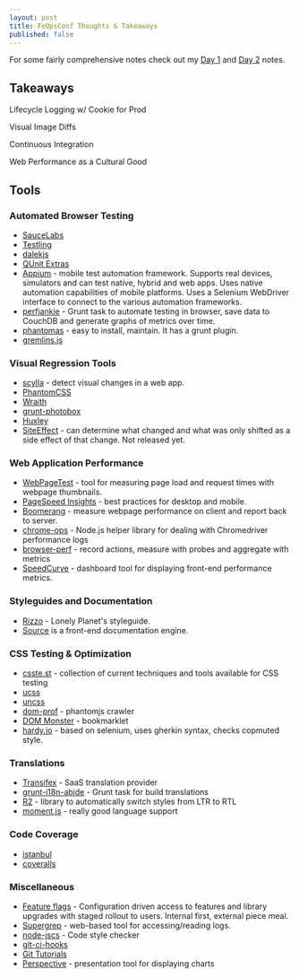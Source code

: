 ```yaml
---
layout: post
title: FeOpsConf Thoughts & Takeaways
published: false
---
```


For some fairly comprehensive notes check out my [Day 1](/2014/04/24/feops-conf-day-1/) and [Day 2](/2014/04/25/feops-conf-day-2/) notes.

## Takeaways

Lifecycle Logging w/ Cookie for Prod

Visual Image Diffs

Continuous Integration

Web Performance as a Cultural Good



## Tools

### Automated Browser Testing

* [SauceLabs](https://saucelabs.com/)
* [Testling](https://ci.testling.com/)
* [dalekjs](http://dalekjs.com/)
* [QUnit Extras](https://github.com/jdalton/qunit-extras)
* [Appium](http://appium.io) - mobile test automation framework. Supports real devices, simulators and can test native, hybrid and web apps. Uses native automation capabilities of mobile platforms. Uses a Selenium WebDriver interface to connect to the various automation frameworks.
* [perfjankie](https://github.com/axemclion/perfjankie) - Grunt task to automate testing in browser, save data to CouchDB and generate graphs of metrics over time.
* [phantomas](https://github.com/macbre/phantomas) - easy to install, maintain. It has a grunt plugin.
* [gremlins.js](https://github.com/marmelab/gremlins.js)

### Visual Regression Tools

* [scylla](http://getscylla.com/) - detect visual changes in a web app.
* [PhantomCSS](https://github.com/Huddle/PhantomCSS)
* [Wraith](https://github.com/BBC-News/wraith)
* [grunt-photobox](https://github.com/stefanjudis/grunt-photoBox)
* [Huxley](https://github.com/facebook/huxley)
* [SiteEffect](http://siteeffect.io) - can determine what changed and what was only shifted as a side effect of that change. Not released yet.

### Web Application Performance

* [WebPageTest](http://webpagetest.org) - tool for measuring page load and request times with webpage thumbnails.
* [PageSpeed Insights](https://developers.google.com/speed/pagespeed/insights/) - best practices for desktop and mobile.
* [Boomerang](http://yahoo.github.io/boomerang/doc/) - measure webpage performance on client and report back to server.
* [chrome-ops](http://github.com/jlipps/chrome-ops) - Node.js helper library for dealing with Chromedriver performance logs
* [browser-perf](https://github.com/axemclion/browser-perf) - record actions, measure with probes and aggregate with metrics
* [SpeedCurve](http://speedcurve.com/) - dashboard tool for displaying front-end performance metrics.

### Styleguides and Documentation

* [Rizzo](http://rizzo.lonelyplanet.com/styleguide/) - Lonely Planet's styleguide.
* [Source](http://sourcejs.com) is a front-end documentation engine.

### CSS Testing & Optimization

* [csste.st](http://csste.st) - collection of current techniques and tools available for CSS testing
* [ucss](https://github.com/operasoftware/ucss)
* [uncss](https://github.com/giakki/uncss)
* [dom-prof](https://github.com/josh/dom-prof) - phantomjs crawler
* [DOM Monster](http://mir.aculo.us/dom-monster/) - bookmarklet
* [hardy.io](http://hardy.io) - based on selenium, uses gherkin syntax, checks copmuted style.

### Translations

* [Transifex](https://www.transifex.com/) - SaaS translation provider
* [grunt-i18n-abide](https://github.com/mozilla/grunt-i18n-abide) - Grunt task for build translations
* [R2](https://github.com/ded/R2) - library to automatically switch styles from LTR to RTL
* [moment.js](http://momentjs.com/) - really good language support

### Code Coverage

* [istanbul](https://github.com/gotwarlost/istanbul)
* [coveralls](http://coveralls.io)

### Miscellaneous

* [Feature flags](https://github.com/etsy/feature) - Configuration driven access to features and library upgrades with staged rollout to users. Internal first, external piece meal.
* [Supergrep](https://github.com/etsy/supergrep) - web-based tool for accessing/reading logs.
* [node-jscs](https://github.com/mdevils/node-jscs) - Code style checker
* [git-ci-hooks](http://bit.do/git-ci)
* [Git Tutorials](http://atlassian.com/git)
* [Perspective](http://pixxa.com/) - presentation tool for displaying charts

